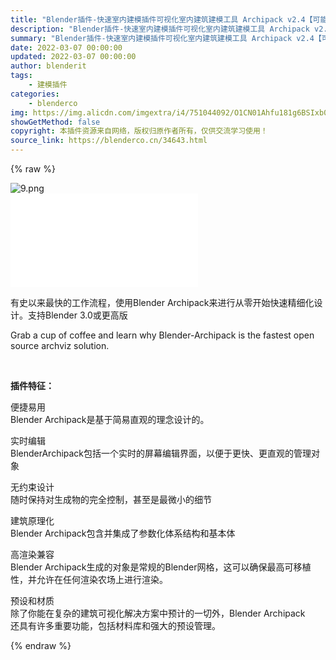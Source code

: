 ```yaml
---
title: "Blender插件-快速室内建模插件可视化室内建筑建模工具 Archipack v2.4【可能会影响软件启动速度，就跟OC那个叼毛那样】"
description: "Blender插件-快速室内建模插件可视化室内建筑建模工具 Archipack v2.4【可能会影响软件启动速度，就跟OC那个叼毛那样】"
summary: "Blender插件-快速室内建模插件可视化室内建筑建模工具 Archipack v2.4【可能会影响软件启动速度，就跟OC那个叼毛那样】"
date: 2022-03-07 00:00:00
updated: 2022-03-07 00:00:00
author: blenderit
tags: 
    - 建模插件
categories:
    - blenderco
img: https://img.alicdn.com/imgextra/i4/751044092/O1CN01Ahfu181g6BSIxb0sI_!!751044092.png
showGetMethod: false
copyright: 本插件资源来自网络，版权归原作者所有，仅供交流学习使用！
source_link: https://blenderco.cn/34643.html
---
```


{% raw %}
<p><img class="aligncenter" src="https://img.alicdn.com/imgextra/i4/751044092/O1CN01Ahfu181g6BSIxb0sI_!!751044092.png" alt="9.png"><br>
<iframe src="//player.bilibili.com/player.html?aid=679551148&amp;bvid=BV1KS4y137eV&amp;cid=544257477&amp;page=1" frameborder="no" scrolling="no" allowfullscreen="allowfullscreen"> </iframe></p><p>有史以来最快的工作流程，使用Blender Archipack来进行从零开始快速精细化设计。支持Blender 3.0或更高版</p><p>Grab a cup of coffee and learn why Blender-Archipack is the fastest open source archviz solution.</p><p> </p><p><strong>插件特征：</strong></p><p>便捷易用<br>
Blender Archipack是基于简易直观的理念设计的。</p><p>实时编辑<br>
BlenderArchipack包括一个实时的屏幕编辑界面，以便于更快、更直观的管理对象</p><p>无约束设计<br>
随时保持对生成物的完全控制，甚至是最微小的细节</p><p>建筑原理化<br>
Blender Archipack包含并集成了参数化体系结构和基本体</p><p>高渲染兼容<br>
Blender Archipack生成的对象是常规的Blender网格，这可以确保最高可移植性，并允许在任何渲染农场上进行渲染。</p><p>预设和材质<br>
除了你能在复杂的建筑可视化解决方案中预计的一切外，Blender Archipack<br>
还具有许多重要功能，包括材料库和强大的预设管理。</p>
<div style="display: none">blenderco</div>
{% endraw %}